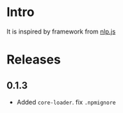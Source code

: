 # Intro

It is inspired by framework from [nlp.js](https://github.com/axa-group/nlp.js)


# Releases

## 0.1.3

* Added `core-loader`. fix `.npmignore`
